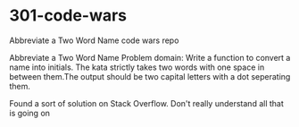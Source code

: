 # 301-code-wars
Abbreviate a Two Word Name
code wars repo

Abbreviate a Two Word Name
Problem domain: Write a function to convert a name into initials. The kata strictly takes two words with one space in between them.The output should be two capital letters with a dot seperating them.

Found a sort of solution on Stack Overflow. Don't really understand all that is going on